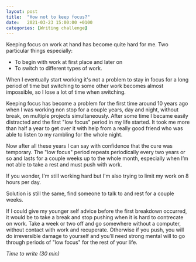 ```yaml
---
layout: post
title:  "How not to keep focus?"
date:   2021-03-23 15:00:00 +0100
categories: [Writing challenge]
---
```


Keeping focus on work at hand has become quite hard for me. Two particular things especially: 
- To begin with work at first place and later on 
- To switch to different types of work. 

When I eventually start working it's not a problem to stay in focus for a long period of time but switching to some other work becomes almost impossible, so I lose a lot of time when switching.

Keeping focus has become a problem for the first time around 10 years ago when I was working non stop for a couple years, day and night, without break, on multiple projects simultaneously. After some time I became easily distracted and the first "low focus" period in my life started. It took me more than half a year to get over it with help from a really good friend who was able to listen to my rambling for the whole night.

Now after all these years I can say with confidence that the cure was temporary. The "low focus" period repeats periodically every two years or so and lasts for a couple weeks up to the whole month, especially when I’m not able to take a rest and must push with work.

If you wonder, I'm still working hard but I'm also trying to limit my work on 8 hours per day.

Solution is still the same, find someone to talk to and rest for a couple weeks.

If I could give my younger self advice before the first breakdown occurred, it would be to take a break and stop pushing when it is hard to contrecate on work. Take a week or two off  and go somewhere without a computer, without contact with work and recuperate. Otherwise if you push,  you will do irreversible damage to yourself and you’ll need strong mental will to go through periods of "low focus" for the rest of your life.

_Time to write (30 min)_
